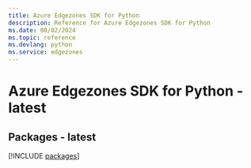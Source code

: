 ```yaml
---
title: Azure Edgezones SDK for Python
description: Reference for Azure Edgezones SDK for Python
ms.date: 08/02/2024
ms.topic: reference
ms.devlang: python
ms.service: edgezones
---
```

# Azure Edgezones SDK for Python - latest
## Packages - latest
[!INCLUDE [packages](edgezones-index.md)]